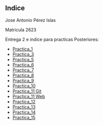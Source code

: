 ## Indice
Jose Antonio Pérez Islas

Matricula 2623

Entrega 2 e indice para practicas Posteriores:
- [Practica_1](/Proyecto_1/Script/Antonio_Perez.md)
- [Practica_3](https://github.com/Antonio1886/Practica_3.3_Lenguaje_Inter.git)
- [Practica_5](/Practica_5/practica-5.md)
- [Practica_6](https://github.com/Antonio1886/Practica6.git)
- [Practica_7](https://github.com/Antonio1886/Practica6.git)
- [Practica_8 ](/Practica_8/Practica-8.md)
- [Practica_9](/Practica_9/)
- [Practica_10](/Practica_10/)
- [Practica_11 Git](https://github.com/Antonio1886/Antonio1886.git)
- [Practica_11 Web ](https://antonio1886.github.io/Antonio1886/)
- [Practica_12](https://github.com/Antonio1886/vigitlantes.git)
- [Practica_13](/Practica_13/)
- [Practica_14](/Practica_14/)
- [Practica_15](/Practica_15/)